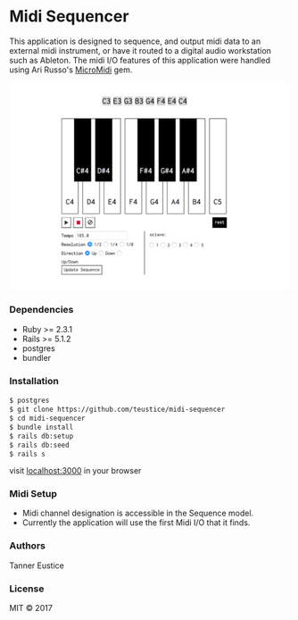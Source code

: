 # Midi Sequencer

This application is designed to sequence, and output midi data to an external midi instrument, or have it routed to a digital audio workstation such as Ableton. The midi I/O features of this application were handled using Ari Russo's <a href="https://github.com/arirusso/micromidi">MicroMidi</a> gem.

![](https://github.com/teustice/midi-sequencer/blob/master/app/assets/images/Screen%20Shot%202017-07-27%20at%2010.14.12%20AM.png)

### Dependencies
* Ruby >= 2.3.1
* Rails >= 5.1.2
* postgres
* bundler

### Installation
```
$ postgres
$ git clone https://github.com/teustice/midi-sequencer
$ cd midi-sequencer
$ bundle install
$ rails db:setup
$ rails db:seed
$ rails s
```

visit <a href="https://localhost:3000">localhost:3000</a> in your browser

### Midi Setup
* Midi channel designation is accessible in the Sequence model.
* Currently the application will use the first Midi I/O that it finds.

### Authors
Tanner Eustice

### License
MIT &copy; 2017
